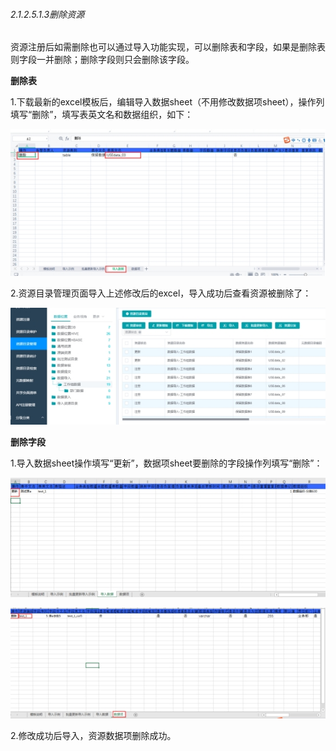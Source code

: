 ###### 2.1.2.5.1.3删除资源

资源注册后如需删除也可以通过导入功能实现，可以删除表和字段，如果是删除表则字段一并删除；删除字段则只会删除该字段。

**删除表**

1.下载最新的excel模板后，编辑导入数据sheet（不用修改数据项sheet），操作列填写“删除”，填写表英文名和数据组织，如下：

![img](2.1.2.5.1.3%E5%88%A0%E9%99%A4%E8%B5%84%E6%BA%90.assets/wps6.jpg)

 2.资源目录管理页面导入上述修改后的excel，导入成功后查看资源被删除了：

![img](2.1.2.5.1.3%E5%88%A0%E9%99%A4%E8%B5%84%E6%BA%90.assets/wps7.jpg)

 

**删除字段**

1.导入数据sheet操作填写“更新”，数据项sheet要删除的字段操作列填写“删除”：

![img](2.1.2.5.1.3%E5%88%A0%E9%99%A4%E8%B5%84%E6%BA%90.assets/wps8.jpg)

![img](2.1.2.5.1.3%E5%88%A0%E9%99%A4%E8%B5%84%E6%BA%90.assets/wps9-1618883041872.jpg)

2.修改成功后导入，资源数据项删除成功。